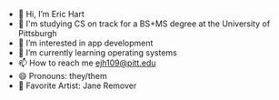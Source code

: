 - 👋 Hi, I’m Eric Hart
- 📖 I'm studying CS on track for a BS+MS degree at the University of Pittsburgh
- 👀 I’m interested in app development
- 🌱 I’m currently learning operating systems
- 📫 How to reach me ejh109@pitt.edu
- 😄 Pronouns: they/them
- 🎤 Favorite Artist: Jane Remover

<!---
bblarf/bblarf is a ✨ special ✨ repository because its `README.md` (this file) appears on your GitHub profile.
You can click the Preview link to take a look at your changes.
--->
